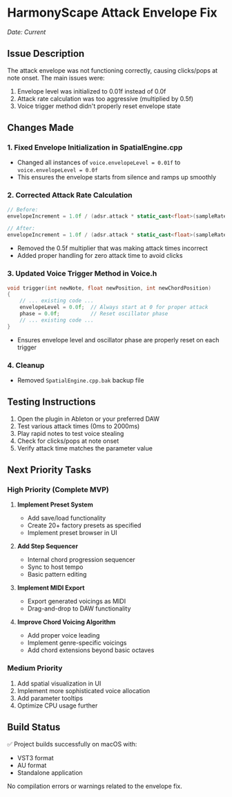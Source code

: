 # HarmonyScape Attack Envelope Fix
*Date: Current*

## Issue Description
The attack envelope was not functioning correctly, causing clicks/pops at note onset. The main issues were:
1. Envelope level was initialized to 0.01f instead of 0.0f
2. Attack rate calculation was too aggressive (multiplied by 0.5f)
3. Voice trigger method didn't properly reset envelope state

## Changes Made

### 1. Fixed Envelope Initialization in SpatialEngine.cpp
- Changed all instances of `voice.envelopeLevel = 0.01f` to `voice.envelopeLevel = 0.0f`
- This ensures the envelope starts from silence and ramps up smoothly

### 2. Corrected Attack Rate Calculation
```cpp
// Before:
envelopeIncrement = 1.0f / (adsr.attack * static_cast<float>(sampleRate) * 0.5f);

// After:
envelopeIncrement = 1.0f / (adsr.attack * static_cast<float>(sampleRate));
```
- Removed the 0.5f multiplier that was making attack times incorrect
- Added proper handling for zero attack time to avoid clicks

### 3. Updated Voice Trigger Method in Voice.h
```cpp
void trigger(int newNote, float newPosition, int newChordPosition)
{
    // ... existing code ...
    envelopeLevel = 0.0f;  // Always start at 0 for proper attack
    phase = 0.0f;          // Reset oscillator phase
    // ... existing code ...
}
```
- Ensures envelope level and oscillator phase are properly reset on each trigger

### 4. Cleanup
- Removed `SpatialEngine.cpp.bak` backup file

## Testing Instructions
1. Open the plugin in Ableton or your preferred DAW
2. Test various attack times (0ms to 2000ms)
3. Play rapid notes to test voice stealing
4. Check for clicks/pops at note onset
5. Verify attack time matches the parameter value

## Next Priority Tasks

### High Priority (Complete MVP)
1. **Implement Preset System**
   - Add save/load functionality
   - Create 20+ factory presets as specified
   - Implement preset browser in UI

2. **Add Step Sequencer**
   - Internal chord progression sequencer
   - Sync to host tempo
   - Basic pattern editing

3. **Implement MIDI Export**
   - Export generated voicings as MIDI
   - Drag-and-drop to DAW functionality

4. **Improve Chord Voicing Algorithm**
   - Add proper voice leading
   - Implement genre-specific voicings
   - Add chord extensions beyond basic octaves

### Medium Priority
1. Add spatial visualization in UI
2. Implement more sophisticated voice allocation
3. Add parameter tooltips
4. Optimize CPU usage further

## Build Status
✅ Project builds successfully on macOS with:
- VST3 format
- AU format  
- Standalone application

No compilation errors or warnings related to the envelope fix. 